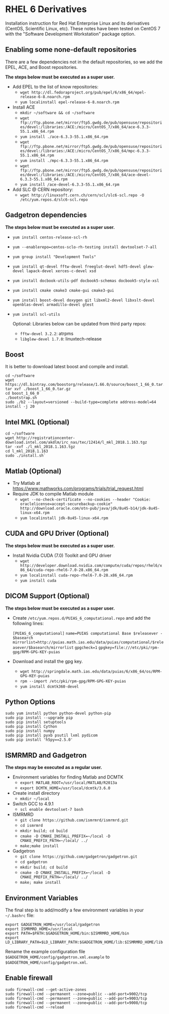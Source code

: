 RHEL 6 Derivatives
==================

Installation instruction for Red Hat Enterprise Linux and its derivatives (CentOS, Scientific Linux, etc).  These notes have been tested on CentOS 7 with the "Software Development Workstation" package option.

Enabling some none-default repositories
---------------------------------------
There are a few dependencies not in the default repositories, so we add the EPEL, ACE, and Boost repositories.

**The steps below must be executed as a super user.**

* Add EPEL to the list of know repositories:
  - `wget http://dl.fedoraproject.org/pub/epel/6/x86_64/epel-release-6-8.noarch.rpm`
  - `yum localinstall epel-release-6-8.noarch.rpm`
* Install ACE
  - `mkdir ~/software && cd ~/software`
  - `wget ftp://ftp.pbone.net/mirror/ftp5.gwdg.de/pub/opensuse/repositories/devel:/libraries:/ACE:/micro/CentOS_7/x86_64/ace-6.3.3-55.1.x86_64.rpm`
  - `yum install ./ace-6.3.3-55.1.x86_64.rpm`
  - `wget ftp://ftp.pbone.net/mirror/ftp5.gwdg.de/pub/opensuse/repositories/devel:/libraries:/ACE:/micro/CentOS_7/x86_64/mpc-6.3.3-55.1.x86_64.rpm`
  - `yum install ./mpc-6.3.3-55.1.x86_64.rpm`
  - `wget ftp://ftp.pbone.net/mirror/ftp5.gwdg.de/pub/opensuse/repositories/devel:/libraries:/ACE:/micro/CentOS_7/x86_64/ace-devel-6.3.3-55.1.x86_64.rpm`
  - `yum install /ace-devel-6.3.3-55.1.x86_64.rpm`
* Add SLC @ CERN repository:
  - `wget http://linuxsoft.cern.ch/cern/scl/slc6-scl.repo -O /etc/yum.repos.d/slc6-scl.repo`

Gadgetron dependencies
----------------------
**The steps below must be executed as a super user.**
* `yum install centos-release-scl-rh`
* `yum --enablerepo=centos-sclo-rh-testing install devtoolset-7-all`
* `yum group install "Development Tools"`
* `yum install qt-devel fftw-devel freeglut-devel hdf5-devel glew-devel lapack-devel xerces-c-devel xsd`
* `yum install docbook-utils-pdf docbook5-schemas docbook5-style-xsl`
* `yum install cmake cmake3 cmake-gui cmake3-gui`
* `yum install boost-devel doxygen git libxml2-devel libxslt-devel openblas-devel armadillo-devel gtest`
* `yum install scl-utils`

  Optional: Libraries below can be updated from third party repos:
  
  - `fftw-devel 3.2.2`: atrpms
  - `libglew-devel 1.7.0`: linuxtech-release

Boost
------------------------------------
It is better to download latest boost and compile and install.
```
cd ~/software
wget https://dl.bintray.com/boostorg/release/1.66.0/source/boost_1_66_0.tar.gz
tar xvf ./boost_1_66_0.tar.gz
cd boost_1_66_0
./bootstrap.sh
sudo ./b2 --layout=versioned --build-type=complete address-model=64 install -j 20
```

Intel MKL (Optional)
------------------------------------
```
cd ~/software
wget http://registrationcenter-download.intel.com/akdlm/irc_nas/tec/12414/l_mkl_2018.1.163.tgz
tar -xvf ./l_mkl_2018.1.163.tgz
cd l_mkl_2018.1.163
sudo ./install.sh`
```

Matlab (Optional)
------------------------------------
* Try Matlab at https://www.mathworks.com/programs/trials/trial_request.html
* Require JDK to compile Matlab module
  - `wget --no-check-certificate --no-cookies --header "Cookie: oraclelicense=accept-securebackup-cookie" http://download.oracle.com/otn-pub/java/jdk/8u45-b14/jdk-8u45-linux-x64.rpm`
  - `yum localinstall jdk-8u45-linux-x64.rpm`

CUDA and GPU Driver (Optional)
------------------------------------
**The steps below must be executed as a super user.**

* Install Nvidia CUDA (7.0) Toolkit and GPU driver
  - `wget http://developer.download.nvidia.com/compute/cuda/repos/rhel6/x86_64/cuda-repo-rhel6-7.0-28.x86_64.rpm`
  - `yum localinstall cuda-repo-rhel6-7.0-28.x86_64.rpm`
  - `yum install cuda`

DICOM Support (Optional)
------------------------------------
**The steps below must be executed as a super user.**

* Create `/etc/yum.repos.d/PUIAS_6_computational.repo` and add the following lines:

    `[PUIAS_6_computational]`
    `name=PUIAS computational Base $releasever - $basearch`
    `mirrorlist=http://puias.math.ias.edu/data/puias/computational/$releasever/$basearch/mirrorlist`
    `gpgcheck=1`
    `gpgkey=file:///etc/pki/rpm-gpg/RPM-GPG-KEY-puias`

* Download and install the gpg key.
  - `wget http://springdale.math.ias.edu/data/puias/6/x86_64/os/RPM-GPG-KEY-puias`
  - `rpm --import /etc/pki/rpm-gpg/RPM-GPG-KEY-puias`
  - `yum install dcmtk360-devel`

Python Options
--------------
```
sudo yum install python python-devel python-pip
sudo pip install --upgrade pip
sudo pip install setuptools
sudo pip install Cython
sudo pip install numpy 
sudo pip install pyxb psutil lxml pydicom
sudo pip install 'h5py==2.5.0'
```
ISMRMRD and Gadgetron
---------------------
**The steps may be executed as a regular user.**

* Environment variables for finding Matlab and DCMTK
    - `export MATLAB_ROOT=/usr/local/MATLAB/R2013a`
    - `export DCMTK_HOME=/usr/local/dcmtk/3.6.0`
* Create install directory
    - `mkdir ~/local`
* Switch GCC to 4.9.1
    - `scl enable devtoolset-7 bash`
* ISMRMRD
    - `git clone https://github.com/ismrmrd/ismrmrd.git`
    - `cd ismrmrd`
    - `mkdir build; cd build`
    - `cmake -D CMAKE_INSTALL_PREFIX=~/local -D CMAKE_PREFIX_PATH=~/local/ ../`
    - `make;make install`
* Gadgetron
    - `git clone https://github.com/gadgetron/gadgetron.git`
    - `cd gadgetron`
    - `mkdir build; cd build`
    - `cmake -D CMAKE_INSTALL_PREFIX=~/local -D CMAKE_PREFIX_PATH=~/local/ ../`
    - `make; make install`

Environment Variables
---------------------
The final step is to add/modify a few environment variables in your `~/.bashrc` file:

    export GADGETRON_HOME=/usr/local/gadgetron
    export ISMRMRD_HOME=/usr/local
    export PATH=$PATH:$GADGETRON_HOME/bin:$ISMRMRD_HOME/bin
    export LD_LIBRARY_PATH=$LD_LIBRARY_PATH:$GADGETRON_HOME/lib:$ISMRMRD_HOME/lib

Rename the example configuration file `$GADGETRON_HOME/config/gadgetron.xml.example` to `$GADGETRON_HOME/config/gadgetron.xml`.

Enable firewall
--------------------
```
sudo firewall-cmd --get-active-zones
sudo firewall-cmd --permanent --zone=public --add-port=9002/tcp
sudo firewall-cmd --permanent --zone=public --add-port=9003/tcp
sudo firewall-cmd --permanent --zone=public --add-port=9008/tcp
sudo firewall-cmd --reload
```
